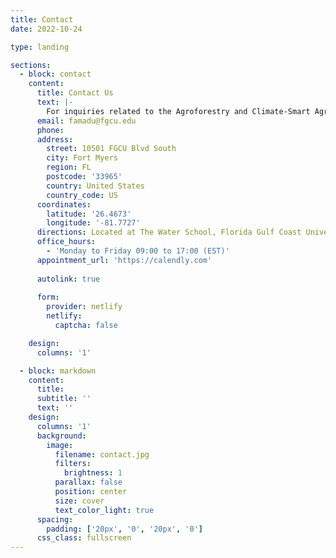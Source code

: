```yaml
---
title: Contact
date: 2022-10-24

type: landing

sections:
  - block: contact
    content:
      title: Contact Us
      text: |-
        For inquiries related to the Agroforestry and Climate-Smart Agriculture Research Project in Sierra Leone, please feel free to reach out to our core team using the details below.
      email: famadu@fgcu.edu
      phone: 
      address:
        street: 10501 FGCU Blvd South
        city: Fort Myers
        region: FL
        postcode: '33965'
        country: United States
        country_code: US
      coordinates:
        latitude: '26.4673'
        longitude: '-81.7727'
      directions: Located at The Water School, Florida Gulf Coast University.
      office_hours:
        - 'Monday to Friday 09:00 to 17:00 (EST)'
      appointment_url: 'https://calendly.com'
    
      autolink: true
    
      form:
        provider: netlify
        netlify:
          captcha: false

    design:
      columns: '1'

  - block: markdown
    content:
      title: 
      subtitle: ''
      text: ''
    design:
      columns: '1'
      background:
        image: 
          filename: contact.jpg
          filters:
            brightness: 1
          parallax: false
          position: center
          size: cover
          text_color_light: true
      spacing:
        padding: ['20px', '0', '20px', '0']
      css_class: fullscreen
---
```

